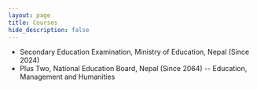 ```yaml
---
layout: page
title: Courses
hide_description: false
---
```


- Secondary Education Examination, Ministry of Education, Nepal (Since 2024)
- Plus Two, National Education Board, Nepal (Since 2064)
-- Education, Management and Humanities 